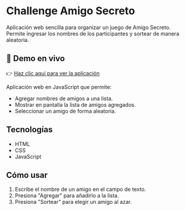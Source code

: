 # Challenge Amigo Secreto

Aplicación web sencilla para organizar un juego de Amigo Secreto.  
Permite ingresar los nombres de los participantes y sortear de manera aleatoria.

## 🚀 Demo en vivo
👉 [Haz clic aquí para ver la aplicación](https://cristianmolina12.github.io/Challenge-Amigo-Secreto/)



Aplicación web en JavaScript que permite:
- Agregar nombres de amigos a una lista.
- Mostrar en pantalla la lista de amigos agregados.
- Seleccionar un amigo de forma aleatoria.

## Tecnologías
- HTML
- CSS
- JavaScript

## Cómo usar
1. Escribe el nombre de un amigo en el campo de texto.
2. Presiona "Agregar" para añadirlo a la lista.
3. Presiona "Sortear" para elegir un amigo al azar.
